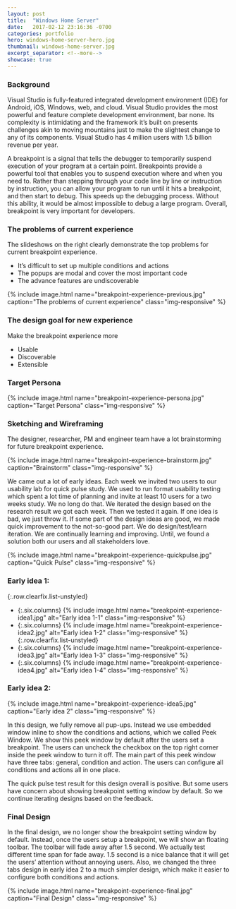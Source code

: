```yaml
---
layout: post
title:  "Windows Home Server"
date:   2017-02-12 23:16:36 -0700
categories: portfolio
hero: windows-home-server-hero.jpg
thumbnail: windows-home-server.jpg
excerpt_separator: <!--more-->
showcase: true
---
```


<!--more-->
### Background

Visual Studio is fully-featured integrated development environment (IDE) for Android, iOS, Windows, web, and cloud. Visual Studio provides the most powerful and feature complete development environment, bar none. Its complexity is intimidating and the framework it’s built on presents challenges akin to moving mountains just to make the slightest change to any of its components. Visual Studio has 4 million users with 1.5 billion revenue per year.

A breakpoint is a signal that tells the debugger to temporarily suspend execution of your program at a certain point. Breakpoints provide a powerful tool that enables you to suspend execution where and when you need to. Rather than stepping through your code line by line or instruction by instruction, you can allow your program to run until it hits a breakpoint, and then start to debug. This speeds up the debugging process. Without this ability, it would be almost impossible to debug a large program. Overall, breakpoint is very important for developers.

### The problems of current experience

The slideshows on the right clearly demonstrate the top problems for current breakpoint experience.

- It’s difficult to set up multiple conditions and actions
- The popups are modal and cover the most important code
- The advance features are undiscoverable

<div>{% include image.html name="breakpoint-experience-previous.jpg" caption="The problems of current experience" class="img-responsive" %}</div>

### The design goal for new experience

Make the breakpoint experience more
- Usable
- Discoverable
- Extensible

### Target Persona

<div>{% include image.html name="breakpoint-experience-persona.jpg" caption="Target Persona" class="img-responsive" %}</div>

### Sketching and Wireframing

The designer, researcher, PM and engineer team have a lot brainstorming for future breakpoint experience.

<div>{% include image.html name="breakpoint-experience-brainstorm.jpg" caption="Brainstorm" class="img-responsive" %}</div>

We came out a lot of early ideas. Each week we invited two users to our usability lab for quick pulse study. We used to run format usability testing which spent a lot time of planning and invite at least 10 users for a two weeks study. We no long do that. We iterated the design based on the research result we got each week. Then we tested it again. If one idea is bad, we just throw it. If some part of the design ideas are good, we made quick improvement to the not-so-good part. We do design/test/learn iteration. We are continually learning and improving. Until, we found a solution both our users and all stakeholders love.

<div>{% include image.html name="breakpoint-experience-quickpulse.jpg" caption="Quick Pulse" class="img-responsive" %}</div>

### Early idea 1:

{:.row.clearfix.list-unstyled}
- {:.six.columns} {% include image.html name="breakpoint-experience-idea1.jpg" alt="Early idea 1-1" class="img-responsive" %}
- {:.six.columns} {% include image.html name="breakpoint-experience-idea2.jpg" alt="Early idea 1-2" class="img-responsive" %}
{:.row.clearfix.list-unstyled}
- {:.six.columns} {% include image.html name="breakpoint-experience-idea3.jpg" alt="Early idea 1-3" class="img-responsive" %}
- {:.six.columns} {% include image.html name="breakpoint-experience-idea4.jpg" alt="Early idea 1-4" class="img-responsive" %}

### Early idea 2:

<div>{% include image.html name="breakpoint-experience-idea5.jpg" caption="Early idea 2" class="img-responsive" %}</div>

In this design, we fully remove all pup-ups. Instead we use embedded window inline to show the conditions and actions, which we called Peek Window. We show this peek window by default after the users set a breakpoint. The users can uncheck the checkbox on the top right corner inside the peek window to turn it off. The main part of this peek window have three tabs: general, condition and action. The users can configure all conditions and actions all in one place.

The quick pulse test result for this design overall is positive. But some users have concern about showing breakpoint setting window by default. So we continue iterating designs based on the feedback.

### Final Design

In the final design, we no longer show the breakpoint setting window by default. Instead, once the users setup a breakpoint, we will show an floating toolbar. The toolbar will fade away after 1.5 second. We actually test different time span for fade away. 1.5 second is a nice balance that it will get the users’ attention without annoying users. Also, we changed the three tabs design in early idea 2 to a much simpler design, which make it easier to configure both conditions and actions.

<div>{% include image.html name="breakpoint-experience-final.jpg" caption="Final Design" class="img-responsive" %}</div>
